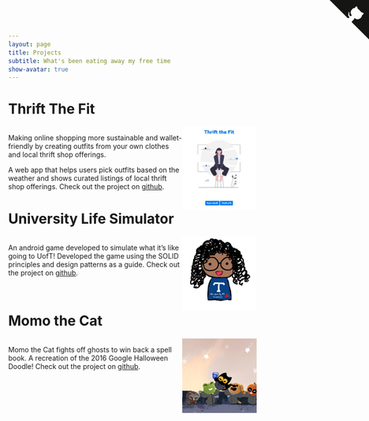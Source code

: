 ```yaml
---
layout: page
title: Projects
subtitle: What's been eating away my free time
show-avatar: true
---
```


# Thrift The Fit
<div class="person1" style="float:left; display:inline-block; ">
       <span style="float:right;width: 30%;">
       <img src="/img/thriftthefit.jpg"  
            width="200" height"200" />
       </span>
       <span style="float:left;width: 70%;">
       <p style="float:right; display:block;"> 
        Making online shopping more sustainable and wallet-friendly by creating outfits from your own clothes and local thrift shop offerings.

A web app that helps users pick outfits based on the weather and shows curated listings of local thrift shop offerings.
        Check out the project on  <a href="https://github.com/parinitaedke/ThriftTheFit">github</a>.
        </p>
       </span>
</div>



# University Life Simulator
<div class="person1" style="float:left; display:inline-block; ">
       <span style="float:right;width: 30%;">
       <img src="/img/girl3.png"  
            width="200" height"200" />
       </span>
       <span style="float:left;width: 70%;">
       <p style="float:right; display:block;"> 
        An android game developed to simulate what it’s like going to UofT! Developed the game using the SOLID principles and design patterns as a guide.
        Check out the project on  <a href="https://github.com/parinitaedke/University-Life-Simulator">github</a>.
        </p>
       </span>
</div>

# Momo the Cat
<div class="person1" style="float:left; display:inline-block; ">
       <span style="float:right;width: 30%;">
           <img src="/img/GoodWork_1.gif"  
            width="200" height"200" />
       </span>
       <span style="float:left;width: 70%;">
       <p style="float:right; display:block;"> 
        Momo the Cat fights off ghosts to win back a spell book. A recreation of the 2016 Google Halloween Doodle!
        Check out the project on  <a href="https://github.com/parinitaedke/MomoTheCat">github</a>.
        </p>
       </span>
</div>


<a href="https://github.com/parinitaedke" class="github-corner" aria-label="View source on Github">
    <svg width="80" height="80" viewBox="0 0 250 250" style="fill:#151513; color:#fff; position: absolute; top: 0; border: 0; right: 0;" aria-hidden="true">
        <!-- The box underneath octocat -->
        <path d="M0,0 L115,115 L130,115 L142,142 L250,250 L250,0 Z"></path><!-- Octocat's arm --><path d="M128.3,109.0 C113.8,99.7 119.0,89.6 119.0,89.6 C122.0,82.7 120.5,78.6 120.5,78.6 C119.2,72.0 123.4,76.3 123.4,76.3 C127.3,80.9 125.5,87.3 125.5,87.3 C122.9,97.6 130.6,101.9 134.4,103.2" fill="currentColor" style="transform-origin: 130px 106px;" class="octo-arm"></path><!-- Octocat's body --><path d="M115.0,115.0 C114.9,115.1 118.7,116.5 119.8,115.4 L133.7,101.6 C136.9,99.2 139.9,98.4 142.2,98.6 C133.8,88.0 127.5,74.4 143.8,58.0 C148.5,53.4 154.0,51.2 159.7,51.0 C160.3,49.4 163.2,43.6 171.4,40.1 C171.4,40.1 176.1,42.5 178.8,56.2 C183.1,58.6 187.2,61.8 190.9,65.4 C194.5,69.0 197.7,73.2 200.1,77.6 C213.8,80.2 216.3,84.9 216.3,84.9 C212.7,93.1 206.9,96.0 205.4,96.6 C205.1,102.4 203.0,107.8 198.3,112.5 C181.9,128.9 168.3,122.5 157.7,114.1 C157.9,116.9 156.7,120.9 152.7,124.9 L141.0,136.5 C139.8,137.7 141.6,141.9 141.8,141.8 Z" fill="currentColor" class="octo-body"></path></svg></a>
<style>.github-corner:hover .octo-arm{animation:octocat-wave 560ms ease-in-out}@keyframes octocat-wave{0%,100%{transform:rotate(0)}20%,60%{transform:rotate(-25deg)}40%,80%{transform:rotate(10deg)}}@media (max-width:500px){.github-corner:hover .octo-arm{animation:none}.github-corner .octo-arm{animation:octocat-wave 560ms ease-in-out}}</style>
